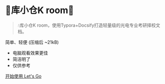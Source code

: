 <!-- _coverpage.md -->

# 🌼库小仓K room🌼

> 💧库小仓K room，使用Typora+Docsify打造轻量级的光电专业考研择校文档。

简单、轻便 (压缩后 ~21kB)
- 电脑观看效果更佳
- 简洁明了
- 仅供参考

[开始使用 Let's Go](/README.md)
